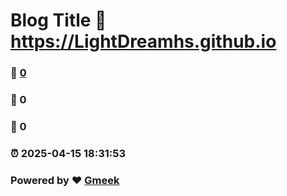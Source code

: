 # Blog Title :link: https://LightDreamhs.github.io 
### :page_facing_up: [0](https://LightDreamhs.github.io/tag.html) 
### :speech_balloon: 0 
### :hibiscus: 0 
### :alarm_clock: 2025-04-15 18:31:53 
### Powered by :heart: [Gmeek](https://github.com/Meekdai/Gmeek)
